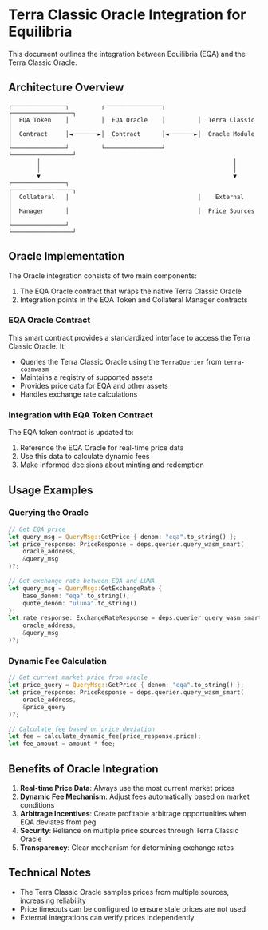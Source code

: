 # Terra Classic Oracle Integration for Equilibria

This document outlines the integration between Equilibria (EQA) and the Terra Classic Oracle.

## Architecture Overview

```
┌───────────────┐         ┌────────────────┐         ┌─────────────────┐
│  EQA Token    │         │  EQA Oracle    │         │  Terra Classic  │
│  Contract     │◄───────►│  Contract      │◄───────►│  Oracle Module  │
└───────────────┘         └────────────────┘         └─────────────────┘
        │                                                      │
        │                                                      │
        ▼                                                      ▼
┌───────────────┐                                    ┌─────────────────┐
│  Collateral   │                                    │    External     │
│  Manager      │                                    │  Price Sources  │
└───────────────┘                                    └─────────────────┘
```

## Oracle Implementation

The Oracle integration consists of two main components:

1. The EQA Oracle contract that wraps the native Terra Classic Oracle
2. Integration points in the EQA Token and Collateral Manager contracts

### EQA Oracle Contract

This smart contract provides a standardized interface to access the Terra Classic Oracle. It:

- Queries the Terra Classic Oracle using the `TerraQuerier` from `terra-cosmwasm`
- Maintains a registry of supported assets
- Provides price data for EQA and other assets
- Handles exchange rate calculations

### Integration with EQA Token Contract

The EQA token contract is updated to:

1. Reference the EQA Oracle for real-time price data
2. Use this data to calculate dynamic fees
3. Make informed decisions about minting and redemption

## Usage Examples

### Querying the Oracle

```rust
// Get EQA price
let query_msg = QueryMsg::GetPrice { denom: "eqa".to_string() };
let price_response: PriceResponse = deps.querier.query_wasm_smart(
    oracle_address,
    &query_msg
)?;

// Get exchange rate between EQA and LUNA
let query_msg = QueryMsg::GetExchangeRate { 
    base_denom: "eqa".to_string(),
    quote_denom: "uluna".to_string()
};
let rate_response: ExchangeRateResponse = deps.querier.query_wasm_smart(
    oracle_address,
    &query_msg
)?;
```

### Dynamic Fee Calculation

```rust
// Get current market price from oracle
let price_query = QueryMsg::GetPrice { denom: "eqa".to_string() };
let price_response: PriceResponse = deps.querier.query_wasm_smart(
    oracle_address,
    &price_query
)?;

// Calculate fee based on price deviation
let fee = calculate_dynamic_fee(price_response.price);
let fee_amount = amount * fee;
```

## Benefits of Oracle Integration

1. **Real-time Price Data**: Always use the most current market prices
2. **Dynamic Fee Mechanism**: Adjust fees automatically based on market conditions
3. **Arbitrage Incentives**: Create profitable arbitrage opportunities when EQA deviates from peg
4. **Security**: Reliance on multiple price sources through Terra Classic Oracle
5. **Transparency**: Clear mechanism for determining exchange rates

## Technical Notes

- The Terra Classic Oracle samples prices from multiple sources, increasing reliability
- Price timeouts can be configured to ensure stale prices are not used
- External integrations can verify prices independently
